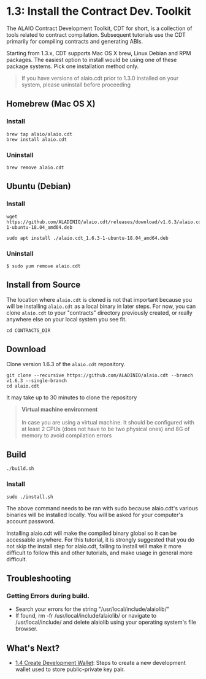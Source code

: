 # 1.3: Install the Contract Dev. Toolkit

The ALAIO Contract Development Toolkit, CDT for short, is a collection of tools related to contract compilation. Subsequent tutorials use the CDT primarily for compiling contracts and generating ABIs.

Starting from 1.3.x, CDT supports Mac OS X brew, Linux Debian and RPM packages. The easiest option to install would be using one of these package systems. Pick one installation method only.

> If you have versions of alaio.cdt prior to 1.3.0 installed on your system, please uninstall before proceeding

## Homebrew (Mac OS X)

### Install

    brew tap alaio/alaio.cdt
    brew install alaio.cdt

### Uninstall

    brew remove alaio.cdt

## Ubuntu (Debian)

### Install

    wget https://github.com/ALADINIO/alaio.cdt/releases/download/v1.6.3/alaio.cdt_1.6.3-1-ubuntu-18.04_amd64.deb
    
    sudo apt install ./alaio.cdt_1.6.3-1-ubuntu-18.04_amd64.deb

### Uninstall

    $ sudo yum remove alaio.cdt

## Install from Source

The location where `alaio.cdt` is cloned is not that important because you will be installing `alaio.cdt` as a local binary in later steps. For now, you can clone `alaio.cdt` to your "contracts" directory previously created, or really anywhere else on your local system you see fit.

    cd CONTRACTS_DIR

## Download

Clone version 1.6.3 of the `alaio.cdt` repository.

    git clone --recursive https://github.com/ALADINIO/alaio.cdt --branch v1.6.3 --single-branch
    cd alaio.cdt

It may take up to 30 minutes to clone the repository

> **Virtual machine environment** <br> <br> In case you are using a virtual machine. It should be configured with at least 2 CPUs (does not have to be two physical ones) and 8G of memory to avoid compilation errors

## Build

    ./build.sh

### Install

    sudo ./install.sh

The above command needs to be ran with sudo because alaio.cdt's various binaries will be installed locally. You will be asked for your computer's account password.

Installing alaio.cdt will make the compiled binary global so it can be accessable anywhere. For this tutorial, it is strongly suggested that you do not skip the install step for alaio.cdt, failing to install will make it more difficult to follow this and other tutorials, and make usage in general more difficult.

## Troubleshooting

### Getting Errors during build.

* Search your errors for the string "/usr/local/include/alaiolib/"
* If found, rm -fr /usr/local/include/alaiolib/ or navigate to /usr/local/include/ and delete alaiolib using your operating system's file browser.

## What's Next?

* [1.4 Create Development Wallet](https://developer.alacritys.net/docs/how_alaio_works/getting_started_with_alaio/1._development_environment/1.4_create_development_wallet.md): Steps to create a new development wallet used to store public-private key pair.
